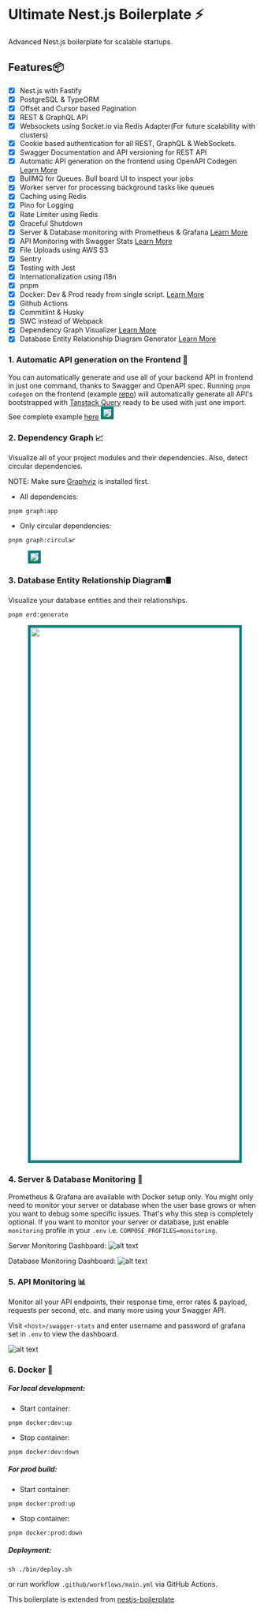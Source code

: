 # Ultimate Nest.js Boilerplate ⚡

Advanced Nest.js boilerplate for scalable startups.

## Features📦

- [x] Nest.js with Fastify
- [x] PostgreSQL & TypeORM
- [x] Offset and Cursor based Pagination
- [x] REST & GraphQL API
- [x] Websockets using Socket.io via Redis Adapter(For future scalability with clusters)
- [x] Cookie based authentication for all REST, GraphQL & WebSockets.
- [x] Swagger Documentation and API versioning for REST API
- [x] Automatic API generation on the frontend using OpenAPI Codegen [Learn More](#1-automatic-api-generation-on-the-frontend-)
- [x] BullMQ for Queues. Bull board UI to inspect your jobs
- [x] Worker server for processing background tasks like queues
- [x] Caching using Redis
- [x] Pino for Logging
- [x] Rate Limiter using Redis
- [x] Graceful Shutdown
- [x] Server & Database monitoring with Prometheus & Grafana [Learn More](#4-server--database-monitoring-)
- [x] API Monitoring with Swagger Stats [Learn More](#5-api-monitoring-)
- [x] File Uploads using AWS S3
- [x] Sentry
- [x] Testing with Jest
- [x] Internationalization using i18n
- [x] pnpm
- [x] Docker: Dev & Prod ready from single script. [Learn More](#6-docker-)
- [x] Github Actions
- [x] Commitlint & Husky
- [x] SWC instead of Webpack
- [x] Dependency Graph Visualizer [Learn More](#2-dependency-graph-)
- [x] Database Entity Relationship Diagram Generator [Learn More](#3-database-entity-relationship-diagram️)

### 1. Automatic API generation on the Frontend 🚀

You can automatically generate and use all of your backend API in frontend in just one command, thanks to Swagger and OpenAPI spec. Running `pnpm codegen` on the frontend (example [repo](https://github.com/niraj-khatiwada/openapi-codegen)) will automatically generate all API's bootstrapped with [Tanstack Query](https://tanstack.com/query/latest) ready to be used with just one import. See complete example [here](https://github.com/niraj-khatiwada/openapi-codegen)
<img src="./github-assets/openapi-codegen.png" style="border: 5px solid teal;" />

### 2. Dependency Graph 📈

Visualize all of your project modules and their dependencies. Also, detect circular dependencies.

NOTE: Make sure [Graphviz](https://www.graphviz.org/) is installed first.

- All dependencies:

```
pnpm graph:app
```

- Only circular dependencies:

```
pnpm graph:circular
```

<figure>
<img src="./github-assets/graph.png" style="border: 5px solid teal" />
</figure>

### 3. Database Entity Relationship Diagram🛢️

Visualize your database entities and their relationships.

```
pnpm erd:generate
```

<figure>
<img src="./github-assets/erd.png" style="border: 5px solid teal; height: 1080px;" />
</figure>

### 4. Server & Database Monitoring 🚨

Prometheus & Grafana are available with Docker setup only. You might only need to monitor your server or database when the user base grows or when you want to debug some specific issues. That's why this step is completely optional. If you want to monitor your server or database, just enable `monitoring` profile in your `.env` i.e. `COMPOSE_PROFILES=monitoring`.

Server Monitoring Dashboard:
![alt text](./github-assets/server-monitoring.png)

Database Monitoring Dashboard:
![alt text](./github-assets/database-monitoring.png)

### 5. API Monitoring 📊

Monitor all your API endpoints, their response time, error rates & payload, requests per second, etc. and many more using your Swagger API.

Visit `<host>/swagger-stats` and enter username and password of grafana set in `.env` to view the dashboard.

![alt text](./github-assets/api-monitoring.png)

### 6. Docker 🐬

##### For local development:

- Start container:

```
pnpm docker:dev:up
```

- Stop container:

```
pnpm docker:dev:down
```

##### For prod build:

- Start container:

```
pnpm docker:prod:up
```

- Stop container:

```
pnpm docker:prod:down
```

##### Deployment:

```
sh ./bin/deploy.sh
```

or run workflow `.github/workflows/main.yml` via GitHub Actions.

This boilerplate is extended from [nestjs-boilerplate](https://github.com/vndevteam/nestjs-boilerplate?tab=readme-ov-file)
